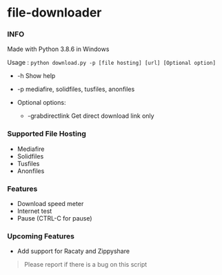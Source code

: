 # file-downloader
### INFO
Made with Python 3.8.6 in Windows

Usage : ```python download.py -p [file hosting] [url] [Optional option]```
- -h    Show help
- -p    mediafire, solidfiles, tusfiles, anonfiles

-  Optional options:
   - -grabdirectlink  Get direct download link only
    
### Supported File Hosting
- Mediafire
- Solidfiles
- Tusfiles
- Anonfiles

### Features
- Download speed meter
- Internet test
- Pause (CTRL-C for pause)

### Upcoming Features
- Add support for Racaty and Zippyshare

> Please report if there is a bug on this script
